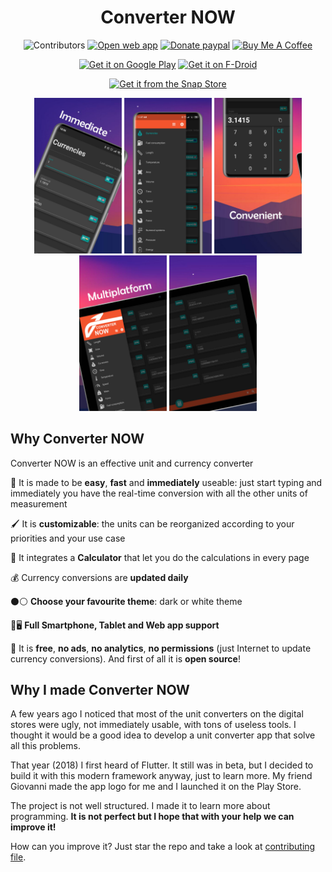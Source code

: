 <div align="center">

# Converter NOW

<img src="https://img.shields.io/github/contributors/ferraridamiano/ConverterNOW?style=flat-square"
    alt="Contributors"
    height="23">
[<img src="https://img.shields.io/badge/Open-Web%20App-blue?style=flat-square"
    alt="Open web app"
    height="23">](https://ferraridamiano.github.io/ConverterNOW/#/)
[<img src="https://img.shields.io/badge/Donate-PayPal-green.svg?style=flat-square"
    alt="Donate paypal"
    height="23">](https://www.paypal.me/DemApps)
[<img src="https://www.buymeacoffee.com/assets/img/custom_images/orange_img.png"
    alt="Buy Me A Coffee"
    height="23">](https://www.buymeacoffee.com/ferraridamiano)

[<img src="https://play.google.com/intl/en_us/badges/static/images/badges/en_badge_web_generic.png"
    alt="Get it on Google Play"
    height="80">](https://play.google.com/store/apps/details?id=com.ferrarid.converterpro)
[<img src="https://fdroid.gitlab.io/artwork/badge/get-it-on.png"
    alt="Get it on F-Droid"
    height="80">](https://f-droid.org/packages/com.ferrarid.converterpro)

[<img src="https://snapcraft.io/static/images/badges/en/snap-store-white.svg"
    alt="Get it from the Snap Store"
    height="55">](https://snapcraft.io/converternow)

<img src="fastlane/metadata/android/en-US/images/phoneScreenshots/1.jpeg" width="140"> <img src="fastlane/metadata/android/en-US/images/phoneScreenshots/2.jpeg" width="140"> <img src="fastlane/metadata/android/en-US/images/phoneScreenshots/3.jpeg" width="140"> <img src="fastlane/metadata/android/en-US/images/phoneScreenshots/4.jpeg" width="140"> <img src="fastlane/metadata/android/en-US/images/phoneScreenshots/5.jpeg" width="140">
</div>

## Why Converter NOW

Converter NOW is an effective unit and currency converter

🚀 It is made to be **easy**, **fast** and **immediately** useable: just start typing and immediately you have the real-time conversion  with all the other units of measurement

🖌️ It is **customizable**: the units can be reorganized according to your priorities and your use case

🔢 It integrates a **Calculator** that let you do the calculations in every page

💰 Currency conversions are **updated daily**

⚫⚪ **Choose your favourite theme**: dark or white theme

📱🖥️ **Full Smartphone, Tablet and Web app support**

💯 It is **free**, **no ads**, **no analytics**, **no permissions** (just Internet to update currency conversions). And first of all it is **open source**!

## Why I made Converter NOW

A few years ago I noticed that most of the unit converters on the digital stores were ugly, not immediately usable, with tons of useless tools. I thought it would be a  good idea to develop a unit converter app that solve all this problems.

That year (2018) I first heard of Flutter. It still was in beta, but I decided to build it with this modern framework anyway, just to learn more. My friend Giovanni made the app logo for me and I launched it on the Play Store.

The project is not well structured. I made it to learn more about programming. **It is not perfect but I hope that with your help we can improve it!**

How can you improve it? Just star the repo and take a look at [contributing file](https://github.com/ferraridamiano/ConverterNOW/blob/master/CONTRIBUTING.md).
